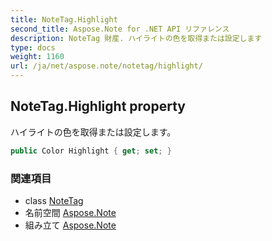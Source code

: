 ```yaml
---
title: NoteTag.Highlight
second_title: Aspose.Note for .NET API リファレンス
description: NoteTag 財産. ハイライトの色を取得または設定します
type: docs
weight: 1160
url: /ja/net/aspose.note/notetag/highlight/
---
```

## NoteTag.Highlight property

ハイライトの色を取得または設定します。

```csharp
public Color Highlight { get; set; }
```

### 関連項目

* class [NoteTag](../)
* 名前空間 [Aspose.Note](../../notetag/)
* 組み立て [Aspose.Note](../../../)


